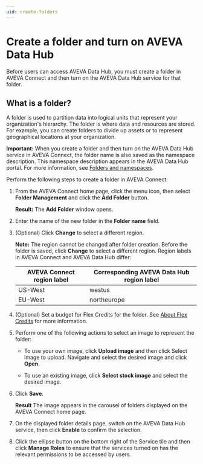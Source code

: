 ```yaml
---
uid: create-folders
---
```


# Create a folder and turn on AVEVA Data Hub

Before users can access AVEVA Data Hub, you must create a folder in AVEVA Connect and then turn on the AVEVA Data Hub service for that folder.  

## What is a folder?

A folder is used to partition data into logical units that represent your organization's hierarchy. The folder is where data and resources are stored. For example, you can create folders to divide up assets or to represent geographical locations at your organization. 

**Important:** When you create a folder and then turn on the AVEVA Data Hub service in AVEVA Connect, the folder name is also saved as the namespace description. This namespace description appears in the AVEVA Data Hub portal. For more information, see [Folders and namespaces](xref:ccNamespaces).

Perform the following steps to create a folder in AVEVA Connect:

1. From the AVEVA Connect home page, click the menu icon, then select **Folder Management** and click the **Add Folder** button.

   **Result:** The **Add Folder** window opens.

1.	Enter the name of the new folder in the **Folder name** field.

1. (Optional) Click **Change** to select a different region.
 
   **Note:** The region cannot be changed after folder creation. Before the folder is saved, click **Change** to select a different region. Region labels in AVEVA Connect and AVEVA Data Hub differ: 

    | AVEVA Connect region label  | Corresponding AVEVA Data Hub region label |
    | ------------- | ----------------- |
    | US-West | westus |
    | EU-West | northeurope | 

1. (Optional) Set a budget for Flex Credits for the folder. See [About Flex Credits](https://help.connect.aveva.com/#/home/767994/10/11) for more information. 

1. Perform one of the following actions to select an image to represent the folder:
 
   * To use your own image, click **Upload image** and then click Select image to upload. Navigate and select the desired image and click **Open**.

   * To use an existing image, click **Select stock image** and select the desired image.

1. Click **Save**.
    
   **Result** The image appears in the carousel of folders displayed on the AVEVA Connect home page.

1. On the displayed folder details page, switch on the AVEVA Data Hub service, then click **Enable** to confirm the selection.

2. Click the ellipse button on the bottom right of the Service tile and then click **Manage Roles** to ensure that the services turned on has the relevant permissions to be accessed by users.
